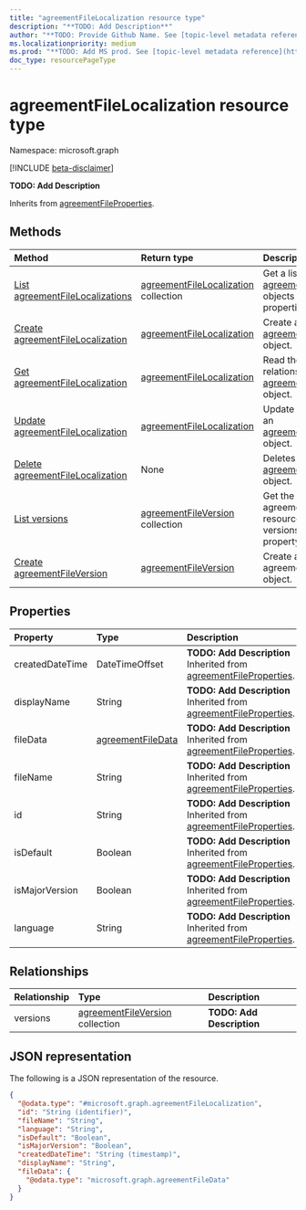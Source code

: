 ```yaml
---
title: "agreementFileLocalization resource type"
description: "**TODO: Add Description**"
author: "**TODO: Provide Github Name. See [topic-level metadata reference](https://msgo.azurewebsites.net/add/document/guidelines/metadata.html#topic-level-metadata)**"
ms.localizationpriority: medium
ms.prod: "**TODO: Add MS prod. See [topic-level metadata reference](https://msgo.azurewebsites.net/add/document/guidelines/metadata.html#topic-level-metadata)**"
doc_type: resourcePageType
---
```


# agreementFileLocalization resource type

Namespace: microsoft.graph

[!INCLUDE [beta-disclaimer](../../includes/beta-disclaimer.md)]

**TODO: Add Description**


Inherits from [agreementFileProperties](../resources/agreementfileproperties.md).

## Methods
|Method|Return type|Description|
|:---|:---|:---|
|[List agreementFileLocalizations](../api/agreementfilelocalization-list.md)|[agreementFileLocalization](../resources/agreementfilelocalization.md) collection|Get a list of the [agreementFileLocalization](../resources/agreementfilelocalization.md) objects and their properties.|
|[Create agreementFileLocalization](../api/agreementfile-post-localizations.md)|[agreementFileLocalization](../resources/agreementfilelocalization.md)|Create a new [agreementFileLocalization](../resources/agreementfilelocalization.md) object.|
|[Get agreementFileLocalization](../api/agreementfilelocalization-get.md)|[agreementFileLocalization](../resources/agreementfilelocalization.md)|Read the properties and relationships of an [agreementFileLocalization](../resources/agreementfilelocalization.md) object.|
|[Update agreementFileLocalization](../api/agreementfilelocalization-update.md)|[agreementFileLocalization](../resources/agreementfilelocalization.md)|Update the properties of an [agreementFileLocalization](../resources/agreementfilelocalization.md) object.|
|[Delete agreementFileLocalization](../api/agreementfilelocalization-delete.md)|None|Deletes an [agreementFileLocalization](../resources/agreementfilelocalization.md) object.|
|[List versions](../api/agreementfilelocalization-list-versions.md)|[agreementFileVersion](../resources/agreementfileversion.md) collection|Get the agreementFileVersion resources from the versions navigation property.|
|[Create agreementFileVersion](../api/agreementfilelocalization-post-versions.md)|[agreementFileVersion](../resources/agreementfileversion.md)|Create a new agreementFileVersion object.|

## Properties
|Property|Type|Description|
|:---|:---|:---|
|createdDateTime|DateTimeOffset|**TODO: Add Description** Inherited from [agreementFileProperties](../resources/agreementfileproperties.md).|
|displayName|String|**TODO: Add Description** Inherited from [agreementFileProperties](../resources/agreementfileproperties.md).|
|fileData|[agreementFileData](../resources/agreementfiledata.md)|**TODO: Add Description** Inherited from [agreementFileProperties](../resources/agreementfileproperties.md).|
|fileName|String|**TODO: Add Description** Inherited from [agreementFileProperties](../resources/agreementfileproperties.md).|
|id|String|**TODO: Add Description** Inherited from [agreementFileProperties](../resources/agreementfileproperties.md).|
|isDefault|Boolean|**TODO: Add Description** Inherited from [agreementFileProperties](../resources/agreementfileproperties.md).|
|isMajorVersion|Boolean|**TODO: Add Description** Inherited from [agreementFileProperties](../resources/agreementfileproperties.md).|
|language|String|**TODO: Add Description** Inherited from [agreementFileProperties](../resources/agreementfileproperties.md).|

## Relationships
|Relationship|Type|Description|
|:---|:---|:---|
|versions|[agreementFileVersion](../resources/agreementfileversion.md) collection|**TODO: Add Description**|

## JSON representation
The following is a JSON representation of the resource.
<!-- {
  "blockType": "resource",
  "keyProperty": "id",
  "@odata.type": "microsoft.graph.agreementFileLocalization",
  "baseType": "microsoft.azure.termsOfUse.agreementFileProperties",
  "openType": false
}
-->
``` json
{
  "@odata.type": "#microsoft.graph.agreementFileLocalization",
  "id": "String (identifier)",
  "fileName": "String",
  "language": "String",
  "isDefault": "Boolean",
  "isMajorVersion": "Boolean",
  "createdDateTime": "String (timestamp)",
  "displayName": "String",
  "fileData": {
    "@odata.type": "microsoft.graph.agreementFileData"
  }
}
```

